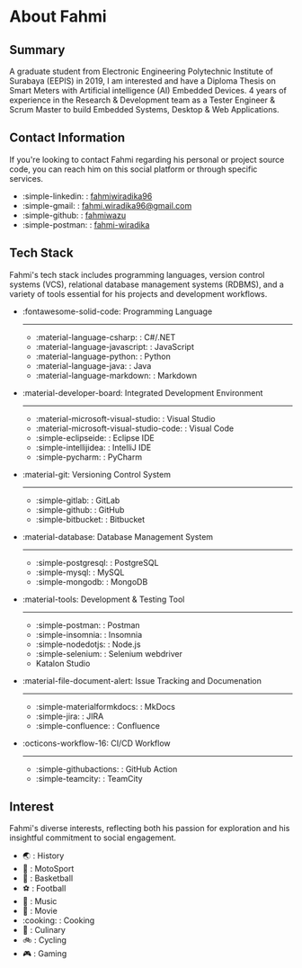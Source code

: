# About Fahmi

## Summary
A graduate student from Electronic Engineering Polytechnic Institute of Surabaya (EEPIS) in 2019, I am interested and have a Diploma Thesis on Smart Meters with Artificial intelligence (AI) Embedded Devices. 4 years of experience in the Research & Development team as a Tester Engineer & Scrum Master to build Embedded Systems, Desktop & Web Applications.

## Contact Information
If you're looking to contact Fahmi regarding his personal or project source code, you can reach him on this social platform or through specific services.

<div class="grid cards" markdown>

- :simple-linkedin: : [fahmiwiradika96](https://www.linkedin.com/in/fahmiwiradika96/)
- :simple-gmail: : fahmi.wiradika96@gmail.com
- :simple-github: : [fahmiwazu](https://github.com/fahmiwazu)
- :simple-postman: : [fahmi-wiradika](https://www.postman.com/fahmi-wiradika)

</div>

## Tech Stack
Fahmi's tech stack includes programming languages, version control systems (VCS), relational database management systems (RDBMS), and a variety of tools essential for his projects and development workflows.

<div class="grid cards" markdown>

- :fontawesome-solid-code: Programming Language

    ---
    - :material-language-csharp: : C#/.NET
    - :material-language-javascript: : JavaScript
    - :material-language-python: : Python
    - :material-language-java: : Java
    - :material-language-markdown: : Markdown

- :material-developer-board: Integrated Development Environment

    ---
    - :material-microsoft-visual-studio: : Visual Studio 
    - :material-microsoft-visual-studio-code: : Visual Code
    - :simple-eclipseide: : Eclipse IDE
    - :simple-intellijidea: : IntelliJ IDE
    - :simple-pycharm: : PyCharm 

- :material-git: Versioning Control System

    ---
    - :simple-gitlab: : GitLab
    - :simple-github: : GitHub
    - :simple-bitbucket: : Bitbucket

- :material-database: Database Management System

    ---
    - :simple-postgresql: : PostgreSQL
    - :simple-mysql: : MySQL 
    - :simple-mongodb: : MongoDB

- :material-tools: Development & Testing Tool

    ---
    - :simple-postman: : Postman
    - :simple-insomnia: : Insomnia
    - :simple-nodedotjs: : Node.js
    - :simple-selenium: : Selenium webdriver
    - Katalon Studio

- :material-file-document-alert: Issue Tracking and Documenation

    ---
    - :simple-materialformkdocs: : MkDocs
    - :simple-jira: : JIRA
    - :simple-confluence: : Confluence

- :octicons-workflow-16: CI/CD Workflow

    ---
    - :simple-githubactions: : GitHub Action
    - :simple-teamcity: : TeamCity

</div>


## Interest 
Fahmi's diverse interests, reflecting both his passion for exploration and his insightful commitment to social engagement.

<div class="grid cards" markdown>

- :earth_asia: : History
- :checkered_flag: : MotoSport
- :basketball: : Basketball
- :soccer: : Football
- :musical_note: : Music
- :movie_camera: : Movie
- :cooking: : Cooking
- :fork_and_knife: : Culinary
- :bike: : Cycling
- :video_game: : Gaming

</div>

